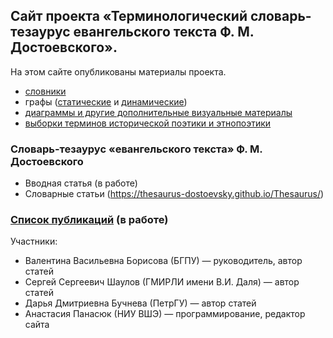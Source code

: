 ## Сайт проекта «Терминологический словарь-тезаурус евангельского текста Ф. М. Достоевского».
На этом сайте опубликованы материалы проекта.
- [словники](https://thesaurus-dostoevsky.github.io/slovniki)
- графы ([статические](https://thesaurus-dostoevsky.github.io/static-graphs) и [динамические](https://thesaurus-dostoevsky.github.io/graphs))
- [диаграммы и другие дополнительные визуальные материалы](https://thesaurus-dostoevsky.github.io/additional_charts)
- [выборки терминов исторической поэтики и этнопоэтики](https://github.com/thesaurus-dostoevsky/samples)


### Словарь-тезаурус «евангельского текста»‎ Ф. М. Достоевского
* Вводная статья (в работе)
* Словарные статьи (https://thesaurus-dostoevsky.github.io/Thesaurus/)

### [Список публикаций](https://thesaurus-dostoevsky.github.io/papers) (в работе)

Участники:
- Валентина Васильевна Борисова (БГПУ) — руководитель, автор статей
- Сергей Сергеевич Шаулов (ГМИРЛИ имени В.И. Даля) — автор статей
- Дарья Дмитриевна Бучнева (ПетрГУ) — автор статей
- Анастасия Панасюк (НИУ ВШЭ) — программирование, редактор сайта
